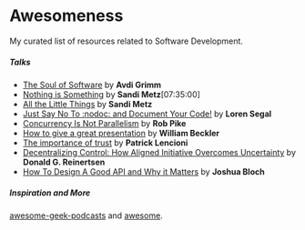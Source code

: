 # Awesomeness 

My curated list of resources related to Software Development.

##### Talks

* [The Soul of Software](https://www.youtube.com/watch?v=IgbHzFb1hGw) by **Avdi Grimm**
* [Nothing is Something](https://www.youtube.com/watch?v=LdWMcs9EEOE) by **Sandi Metz**[07:35:00]
* [All the Little Things](https://www.youtube.com/watch?v=8bZh5LMaSmE) by **Sandi Metz**
* [Just Say No To :nodoc: and Document Your Code!](https://www.youtube.com/watch?v=tCw7CpRvYOE) by **Loren Segal**
* [Concurrency Is Not Parallelism](https://vimeo.com/49718712) by **Rob Pike**
* [How to give a great presentation](https://www.youtube.com/watch?v=w-U3Nal-DH8) by **William Beckler**
* [The importance of trust](http://www.youtube.com/watch?v=gwj9bMLiV4E) by **Patrick Lencioni**
* [Decentralizing Control: How Aligned Initiative Overcomes Uncertainty](http://vimeo.com/45947817) by **Donald G. Reinertsen**
* [How To Design A Good API and Why it Matters](https://www.youtube.com/watch?v=aAb7hSCtvGw&list=LLlt4ZSW8NUcXLWiB3NMnK_w) by **Joshua Bloch**

##### Inspiration and More

[awesome-geek-podcasts](https://github.com/cv/awesome-geek-podcasts) and [awesome](https://github.com/sindresorhus/awesome).
